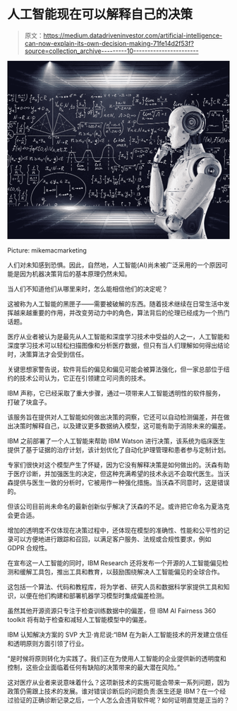 # 人工智能现在可以解释自己的决策

> 原文：<https://medium.datadriveninvestor.com/artificial-intelligence-can-now-explain-its-own-decision-making-71fe14d2f53f?source=collection_archive---------10----------------------->

![](img/9fec0319833b4cfc5778815d6a8ea5e3.png)

Picture: mikemacmarketing

人们对未知感到恐惧。因此，自然地，人工智能(AI)尚未被广泛采用的一个原因可能是因为机器决策背后的基本原理仍然未知。

当人们不知道他们从哪里来时，怎么能相信他们的决定呢？

这被称为人工智能的黑匣子——需要被破解的东西。随着技术继续在日常生活中发挥越来越重要的作用，并改变劳动力中的角色，算法背后的伦理已经成为一个热门话题。

医疗从业者被认为是最先从人工智能和深度学习技术中受益的人之一，人工智能和深度学习技术可以轻松扫描图像和分析医疗数据，但只有当人们理解如何得出结论时，决策算法才会受到信任。

关键思想家警告说，软件背后的偏见和偏见可能会被算法强化，但一家总部位于纽约的技术公司认为，它正在引领建立可问责的技术。

IBM 声称，它已经采取了重大步骤，通过一项带来人工智能透明性的软件服务，打破了块盒子。

该服务旨在提供对人工智能如何做出决策的洞察，它还可以自动检测偏差，并在做出决策时解释自己，以及建议更多数据纳入模型，这可能有助于消除未来的偏差。

IBM 之前部署了一个人工智能来帮助 IBM Watson 进行决策，该系统为临床医生提供了基于证据的治疗计划，该计划优化了自动化护理管理和患者参与定制计划。

专家们很快对这个模型产生了怀疑，因为它没有解释决策是如何做出的。沃森有助于医疗诊断，并加强医生的决定，但这种充满希望的技术永远不会取代医生。当沃森提供与医生一致的分析时，它被用作一种强化措施。当沃森不同意时，这是错误的。

但该公司目前尚未命名的最新创新似乎解决了沃森的不足。或许把它命名为夏洛克会更合适。

增加的透明度不仅体现在决策过程中，还体现在模型的准确性、性能和公平性的记录可以方便地进行跟踪和召回，以满足客户服务、法规或合规性要求，例如 GDPR 合规性。

在宣布这一人工智能的同时，IBM Research 还将发布一个开源的人工智能偏见检测和缓解工具包，推出工具和教育，以鼓励围绕解决人工智能偏见的全球合作。

这包括一个算法、代码和教程库，将为学者、研究人员和数据科学家提供工具和知识，以便在他们构建和部署机器学习模型时集成偏差检测。

虽然其他开源资源只专注于检查训练数据中的偏差，但 IBM AI Fairness 360 toolkit 将有助于检查和减轻人工智能模型中的偏差。

IBM 认知解决方案的 SVP 大卫·肯尼说:“IBM 在为新人工智能技术的开发建立信任和透明原则方面引领了行业。

“是时候将原则转化为实践了。我们正在为使用人工智能的企业提供新的透明度和控制，这些企业面临着任何有缺陷的决策带来的最大潜在风险。”

这对医疗从业者来说意味着什么？这项新技术的实施可能会带来一系列问题，因为政策仍需跟上技术的发展。谁对错误诊断后的问题负责:医生还是 IBM？在一个经过验证的正确诊断记录之后，一个人怎么会违背软件呢？如何证明直觉是正当的？
